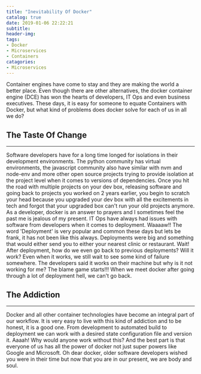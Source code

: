 ```yaml
---
title: "Inevitability Of Docker"
catalog: true
date: 2019-01-06 22:22:21
subtitle:
header-img:
tags:
- Docker
- Microservices
- Containers
catagories:
- Microservices
---
```

Container engines have come to stay and they are making the world a better place. Even though there are other alternatives, the docker container engine (DCE) has won the hearts of developers, IT Ops and even business executives. These days, it is easy for someone to equate Containers with Docker, but what kind of problems does docker solve for each of us in all we do?

## The Taste Of Change
---
Software developers have for a long time longed for isolations in their development environments. The python community has virtual environments, the javascript community also have similar with nvm and node-env and more other open source projects trying to provide isolation at the project level when it comes to versions of dependencies. Once you hit the road with multiple projects on your dev box, releasing software and going back to projects you worked on 2 years earlier, you begin to scratch your head because you upgraded your dev box with all the excitements in tech and forgot that your upgraded box can't run your old projects anymore. As a developer, docker is an answer to prayers and I sometimes feel the past me is jealous of my present.
IT Ops have always had issues with software from developers when it comes to deployment. Waaaaw!! The word 'Deployment' is very popular and common these days but lets be frank, it has not been like this always. Deployments were big and something that would either send you to either your nearest clinic or restaurant. Wait! After deployment, how do we even go back to previous deployments? Will it work? Even when it works, we still wait to see some kind of failure somewhere. The developers said it works on their machine but why is it not working for me? The blame game starts!!! When we meet docker after going through a lot of deployment hell, we can't go back.

## The Addiction
---
Docker and all other container technologies have become an integral part of our workflow. It is very easy to live with this kind of addiction and to be honest, it is a good one. From development to automated build to deployment we can work with a desired state configuration file and version it. Aaaah! Why would anyone work without this? And the best part is that everyone of us has all the power of docker not just super powers like Google and Microsoft. Oh dear docker, older software developers wished you were in their time but now that you are in our present, we are body and soul.
